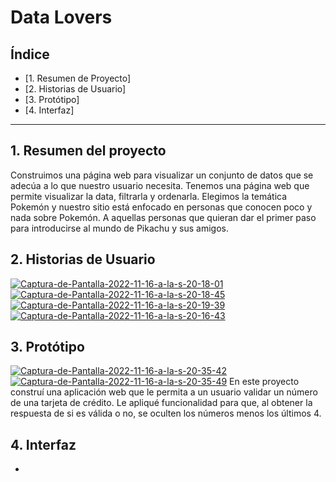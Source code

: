 # Data Lovers


## Índice

* [1. Resumen de Proyecto]
* [2. Historias de Usuario]
* [3. Protótipo]
* [4. Interfaz]

***
## 1. Resumen del proyecto
Construimos una página web para visualizar un conjunto de datos que se adecúa a lo que nuestro usuario necesita.
Tenemos una página web que permite visualizar la data, filtrarla y ordenarla. 
Elegimos la temática Pokemón y nuestro sitio está enfocado en personas que conocen poco y nada sobre Pokemón. A aquellas personas que quieran dar el primer paso para introducirse al mundo de Pikachu y sus amigos.

## 2. Historias de Usuario
<a href="https://ibb.co/xqkngV9"><img src="https://i.ibb.co/yF9zkLv/Captura-de-Pantalla-2022-11-16-a-la-s-20-18-01.png" alt="Captura-de-Pantalla-2022-11-16-a-la-s-20-18-01" border="0"></a>
<a href="https://ibb.co/hH70Q9z"><img src="https://i.ibb.co/4Mmkvtr/Captura-de-Pantalla-2022-11-16-a-la-s-20-18-45.png" alt="Captura-de-Pantalla-2022-11-16-a-la-s-20-18-45" border="0"></a>
<a href="https://ibb.co/Sn7pF5y"><img src="https://i.ibb.co/cFXd4k3/Captura-de-Pantalla-2022-11-16-a-la-s-20-19-39.png" alt="Captura-de-Pantalla-2022-11-16-a-la-s-20-19-39" border="0"></a>
<a href="https://ibb.co/mhjQxDt"><img src="https://i.ibb.co/6DM6dnb/Captura-de-Pantalla-2022-11-16-a-la-s-20-16-43.png" alt="Captura-de-Pantalla-2022-11-16-a-la-s-20-16-43" border="0"></a>


## 3. Protótipo
<a href="https://ibb.co/FYVNMz5"><img src="https://i.ibb.co/Wztqwfk/Captura-de-Pantalla-2022-11-16-a-la-s-20-35-42.png" alt="Captura-de-Pantalla-2022-11-16-a-la-s-20-35-42" border="0"></a>
<a href="https://ibb.co/dkNpggP"><img src="https://i.ibb.co/ssT1HHK/Captura-de-Pantalla-2022-11-16-a-la-s-20-35-49.png" alt="Captura-de-Pantalla-2022-11-16-a-la-s-20-35-49" border="0"></a>
En este proyecto construí una aplicación web que le permita a un usuario validar un número de una tarjeta de crédito. Le apliqué funcionalidad para que, al obtener la respuesta de si es válida o no, se oculten los números menos los últimos 4.


## 4. Interfaz



*
